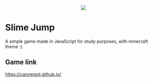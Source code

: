 <div align="center">
  <a href="https://caioreigot.github.io/SlimeJump" rel="nofollow">
  <img src="https://user-images.githubusercontent.com/62410044/91373511-f1029d80-e7ec-11ea-9c35-e7c96331925b.gif">
  </a>
</div>

# Slime Jump
A simple game made in JavaScript for study purposes, with minecraft theme :)

## Game link
https://caioreigot.github.io/
